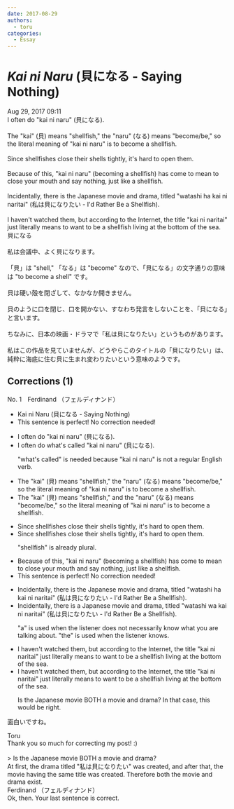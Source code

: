 ```yaml
---
date: 2017-08-29
authors:
  - toru
categories:
  - Essay
---
```


<h1 id="subject_show"><strong><em>Kai ni Naru</strong></em> (貝になる - Saying Nothing)</h1>
<div class="date">Aug 29, 2017 09:11</div>
<div id="post"><div id="body_show_ori">
I often do "kai ni naru" (貝になる).<br/><br/>The "kai" (貝) means "shellfish," the "naru" (なる) means "become/be," so the literal meaning of "kai ni naru" is to become a shellfish.<br/><br/>Since shellfishes close their shells tightly, it's hard to open them.<br/><br/>Because of this, "kai ni naru" (becoming a shellfish) has come to mean to close your mouth and say nothing, just like a shellfish.<br/><br/>Incidentally, there is the Japanese movie and drama, titled "watashi ha kai ni naritai" (私は貝になりたい - I'd Rather Be a Shellfish).<br/><br/>I haven't watched them, but according to the Internet, the title "kai ni naritai" just literally means to want to be a shellfish living at the bottom of the sea.
</div></div>

<!-- more -->

<div id="post_ja"><div id="body_show_mo">
貝になる<br/><br/>私は会議中、よく貝になります。<br/><br/>「貝」は "shell," 「なる」は "become" なので、「貝になる」の文字通りの意味は "to become a shell" です。<br/><br/>貝は硬い殻を閉ざして、なかなか開きません。<br/><br/>貝のように口を閉じ、口を開かない、すなわち発言をしないことを、「貝になる」と言います。<br/><br/>ちなみに、日本の映画・ドラマで「私は貝になりたい」というものがあります。<br/><br/>私はこの作品を見ていませんが、どうやらこのタイトルの「貝になりたい」は、純粋に海底に住む貝に生まれ変わりたいという意味のようです。
</div></div>

## Corrections (1)
<div id="block"><div class="first_name"> No. 1　<span class="just_name">Ferdinand （フェルディナンド）</span></div><div id="block2">
<ul class="correction_field">
<li class="incorrect">Kai ni Naru (貝になる - Saying Nothing)</li>
<li class="corrected perfect">This sentence is perfect! No correction needed!</li>
</ul>
<ul class="correction_field">
<li class="incorrect">I often do "kai ni naru" (貝になる).</li>
<li class="corrected correct">
I often do <span class="f_blue">what's called</span> "kai ni naru" (貝になる).
<p class="correction_comment">"what's called" is needed because "kai ni naru" is not a regular English verb.</p>
</li>
</ul>
<ul class="correction_field">
<li class="incorrect">The "kai" (貝) means "shellfish," the "naru" (なる) means "become/be," so the literal meaning of "kai ni naru" is to become a shellfish.</li>
<li class="corrected correct">
The "kai" (貝) means "shellfish," <span class="f_blue">and </span>the "naru" (なる) means "become/be," so the literal meaning of "kai ni naru" is to become a shellfish.
</li>
</ul>
<ul class="correction_field">
<li class="incorrect">Since shellfishes close their shells tightly, it's hard to open them.</li>
<li class="corrected correct">
Since shellfish<span class="f_gray"><span class="sline">es </span></span>close their shells tightly, it's hard to open them.
<p class="correction_comment">"shellfish" is already plural.</p>
</li>
</ul>
<ul class="correction_field">
<li class="incorrect">Because of this, "kai ni naru" (becoming a shellfish) has come to mean to close your mouth and say nothing, just like a shellfish.</li>
<li class="corrected perfect">This sentence is perfect! No correction needed!</li>
</ul>
<ul class="correction_field">
<li class="incorrect">Incidentally, there is the Japanese movie and drama, titled "watashi ha kai ni naritai" (私は貝になりたい - I'd Rather Be a Shellfish).</li>
<li class="corrected correct">
Incidentally, there is <span class="f_blue">a </span>Japanese movie and drama, titled "watashi <span class="f_blue">wa </span>kai ni naritai" (私は貝になりたい - I'd Rather Be a Shellfish).
<p class="correction_comment">"a" is used when the listener does not necessarily know what you are talking about. "the" is used when the listener knows.</p>
</li>
</ul>
<ul class="correction_field">
<li class="incorrect">I haven't watched them, but according to the Internet, the title "kai ni naritai" just literally means to want to be a shellfish living at the bottom of the sea.</li>
<li class="corrected correct">
I haven't watched them, but according to the Internet, the title "kai ni naritai" just literally means to want to be a shellfish living at the bottom of the sea.
<p class="correction_comment">Is the Japanese movie BOTH a movie and drama? In that case, this would be right.</p>
</li>
</ul>
<p class="comment_small">
 面白いですね。
</p>

</div><div class="name"><span class="just_name">Toru</span><br>
Thank you so much for correcting my post! :)<br/><br/>&gt; Is the Japanese movie BOTH a movie and drama?<br/>At first, the drama titled "私は貝になりたい" was created, and after that, the movie having the same title was created. Therefore both the movie and drama exist.
</div>
<div class="name"><span class="just_name">Ferdinand （フェルディナンド）</span><br>
Ok, then. Your last sentence is correct.
</div>
</div>
